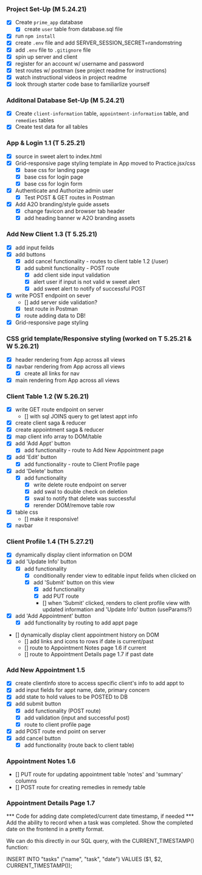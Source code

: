 ### Project Set-Up (M 5.24.21)
- [x] Create `prime_app` database 
    - [x] create `user` table from database.sql file
- [x] run `npm install`
- [x] create `.env` file and add SERVER_SESSION_SECRET=randomstring
- [x] add `.env` file to `.gitignore` file
- [x] spin up server and client
- [x] register for an account w/ username and password
- [x] test routes w/ postman (see project readme for instructions)
- [x] watch instructional videos in project readme
- [x] look through starter code base to familiarlize yourself

### Additonal Database Set-Up (M 5.24.21)
- [x] Create `client-information` table, `appointment-information` table, and `remedies` tables 
- [x] Create test data for all tables 

### App & Login 1.1 (T 5.25.21)
- [x] source in sweet alert to index.html
- [x] Grid-responsive page styling template in App moved to Practice.jsx/css
    - [x] base css for landing page
    - [x] base css for login page
    - [x] base css for login form
- [x] Authenticate and Authorize admin user 
    - [x] Test POST & GET routes in Postman
- [x] Add A2O branding/style guide assets
    - [x] change favicon and browser tab header
    - [x] add heading banner w A2O branding assets 

### Add New Client 1.3 (T 5.25.21)
- [x] add input feilds
- [x] add buttons
    - [x] add cancel functionality - routes to client table 1.2 (/user)
    - [x] add submit functionality - POST route
        - [x] add client side input validation
        - [x] alert user if input is not valid w sweet alert
        - [x] add sweet alert to notify of successful POST
- [x] write POST endpoint on sever
    - [] add server side validation? 
    - [x] test route in Postman
    - [x] route adding data to DB!
- [x] Grid-responsive page styling

### CSS grid template/Responsive styling (worked on T 5.25.21 & W 5.26.21)
- [x] header rendering from App across all views
- [x] navbar rendering from App across all views
    - [x] create all links for nav
- [x] main rendering from App across all views

### Client Table 1.2 (W 5.26.21)
- [x] write GET route endpoint on server
    - [] with sql JOINS query to get latest appt info
- [x] create client saga & reducer
- [x] create appointment saga & reducer
- [x] map client info array to DOM/table 
- [x] add 'Add Appt' button
    - [x] add functionality - route to Add New Appointment page 
- [x] add 'Edit' button
    - [x] add functionality - route to Client Profile page 
- [x] add 'Delete' button
    - [x] add functionality
        - [x] write delete route endpoint on server
        - [x] add swal to double check on deletion
        - [x] swal to notify that delete was successful
        - [x] rerender DOM/remove table row
- [x] table css
    - [] make it responsive!
- [x] navbar

### Client Profile 1.4 (TH 5.27.21)
- [x] dynamically display client information on DOM
- [x] add 'Update Info' button
    - [x] add functionality
        - [x] conditionally render view to editable input feilds when clicked on
        - [x] add 'Submit' button on this view
            - [x] add functionality 
            - [x] add PUT route
            - [] when 'Submit' clicked, renders to client profile view with updated information and 'Update Info' button (useParams?)
- [x] add 'Add Appointment' button
    - [x] add functionality by routing to add appt page
- [] dynamically display client appointment history on DOM
    - [] add links and icons to rows if date is current/past
    - [] route to Appointment Notes page 1.6 if current
    - [] route to Appointment Details page 1.7 if past date

### Add New Appointment 1.5 
- [x] create clientInfo store to access specific client's info to add appt to
- [x] add input fields for appt name, date, primary concern
- [x] add state to hold values to be POSTED to DB
- [x] add submit button
    - [x] add functionality (POST route)
    - [x] add validation (input and successful post)
    - [x] route to client profile page
- [x] add POST route end point on server
- [x] add cancel button
    - [x] add functionality (route back to client table)

### Appointment Notes 1.6 
- [] PUT route for updating appointment table 'notes' and 'summary' columns
- [] POST route for creating remedies in remedy table

### Appointment Details Page 1.7 



*** Code for adding date completed/current date timestamp, if needed ***
Add the ability to record when a task was completed. Show the completed date on the frontend in a pretty format.

We can do this directly in our SQL query, with the CURRENT_TIMESTAMP() function:

INSERT INTO "tasks" ("name", "task", "date")
VALUES ($1, $2, CURRENT_TIMESTAMP());